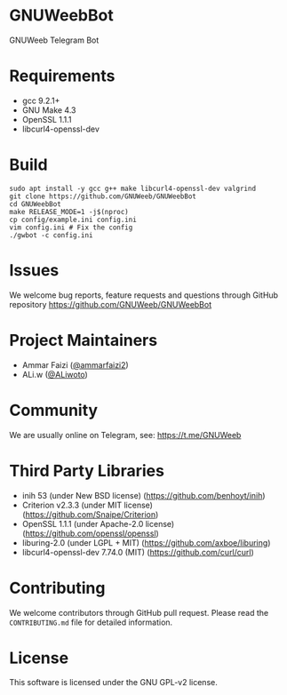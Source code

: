 # GNUWeebBot
GNUWeeb Telegram Bot


# Requirements
- gcc 9.2.1+
- GNU Make 4.3
- OpenSSL 1.1.1
- libcurl4-openssl-dev


# Build
```
sudo apt install -y gcc g++ make libcurl4-openssl-dev valgrind
git clone https://github.com/GNUWeeb/GNUWeebBot
cd GNUWeebBot
make RELEASE_MODE=1 -j$(nproc)
cp config/example.ini config.ini
vim config.ini # Fix the config
./gwbot -c config.ini
```

# Issues
We welcome bug reports, feature requests and questions through GitHub
repository https://github.com/GNUWeeb/GNUWeebBot


# Project Maintainers
- Ammar Faizi ([@ammarfaizi2](https://github.com/ammarfaizi2))
- ALi.w ([@ALiwoto](https://github.com/ALiwoto))


# Community
We are usually online on Telegram, see: https://t.me/GNUWeeb


# Third Party Libraries
- inih 53 (under New BSD license) (https://github.com/benhoyt/inih)
- Criterion v2.3.3 (under MIT license) (https://github.com/Snaipe/Criterion)
- OpenSSL 1.1.1 (under Apache-2.0 license) (https://github.com/openssl/openssl)
- liburing-2.0 (under LGPL + MIT) (https://github.com/axboe/liburing)
- libcurl4-openssl-dev 7.74.0 (MIT) (https://github.com/curl/curl)


# Contributing
We welcome contributors through GitHub pull request. Please read the
`CONTRIBUTING.md` file for detailed information.


# License
This software is licensed under the GNU GPL-v2 license.
